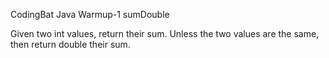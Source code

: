 CodingBat Java Warmup-1 sumDouble

Given two int values, return their sum. Unless the two values are the same, then return double their sum.
